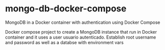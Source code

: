 # mongo-db-docker-compose
MongoDB in a Docker container with authentication using Docker Compose

Docker compose project to create a MongoDB instance that run in Docker container and it uses a user usuario autenticado.
Establish root username and password as well as a databse with environment vars

